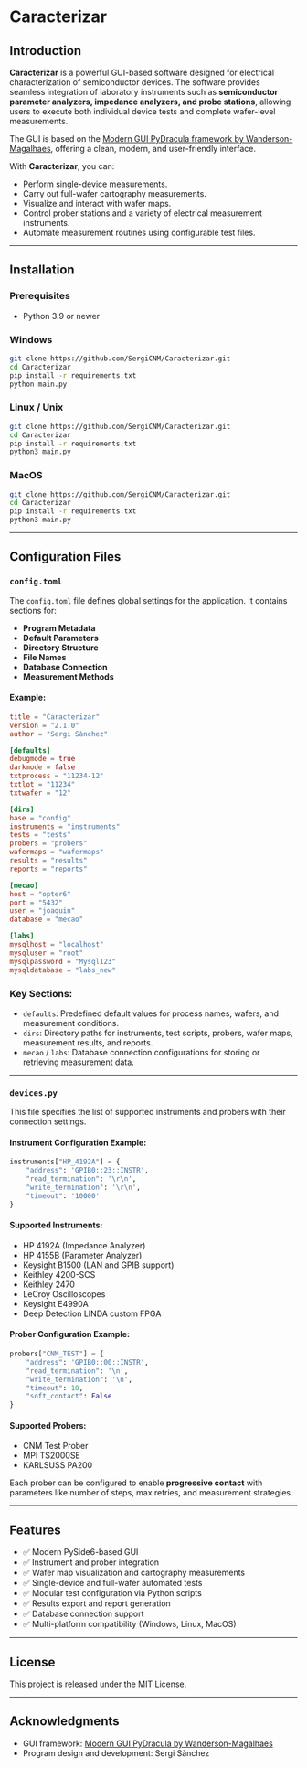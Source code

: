 # Caracterizar

## Introduction

**Caracterizar** is a powerful GUI-based software designed for electrical characterization of semiconductor devices. The software provides seamless integration of laboratory instruments such as **semiconductor parameter analyzers, impedance analyzers, and probe stations**, allowing users to execute both individual device tests and complete wafer-level measurements.

The GUI is based on the [Modern GUI PyDracula framework by Wanderson-Magalhaes](https://github.com/Wanderson-Magalhaes/Modern_GUI_PyDracula_PySide6_or_PyQt6), offering a clean, modern, and user-friendly interface.

With **Caracterizar**, you can:

* Perform single-device measurements.
* Carry out full-wafer cartography measurements.
* Visualize and interact with wafer maps.
* Control prober stations and a variety of electrical measurement instruments.
* Automate measurement routines using configurable test files.

---

## Installation

### Prerequisites

* Python 3.9 or newer

### Windows

```bash
git clone https://github.com/SergiCNM/Caracterizar.git
cd Caracterizar
pip install -r requirements.txt
python main.py
```

### Linux / Unix

```bash
git clone https://github.com/SergiCNM/Caracterizar.git
cd Caracterizar
pip install -r requirements.txt
python3 main.py
```

### MacOS

```bash
git clone https://github.com/SergiCNM/Caracterizar.git
cd Caracterizar
pip install -r requirements.txt
python3 main.py
```

---

## Configuration Files

### `config.toml`

The `config.toml` file defines global settings for the application. It contains sections for:

* **Program Metadata**
* **Default Parameters**
* **Directory Structure**
* **File Names**
* **Database Connection**
* **Measurement Methods**

#### Example:

```toml
title = "Caracterizar"
version = "2.1.0"
author = "Sergi Sànchez"

[defaults]
debugmode = true
darkmode = false
txtprocess = "11234-12"
txtlot = "11234"
txtwafer = "12"

[dirs]
base = "config"
instruments = "instruments"
tests = "tests"
probers = "probers"
wafermaps = "wafermaps"
results = "results"
reports = "reports"

[mecao]
host = "opter6"
port = "5432"
user = "joaquin"
database = "mecao"

[labs]
mysqlhost = "localhost"
mysqluser = "root"
mysqlpassword = "Mysql123"
mysqldatabase = "labs_new"
```

### Key Sections:

* `defaults`: Predefined default values for process names, wafers, and measurement conditions.
* `dirs`: Directory paths for instruments, test scripts, probers, wafer maps, measurement results, and reports.
* `mecao` / `labs`: Database connection configurations for storing or retrieving measurement data.

---

### `devices.py`

This file specifies the list of supported instruments and probers with their connection settings.

#### Instrument Configuration Example:

```python
instruments["HP_4192A"] = {
    "address": 'GPIB0::23::INSTR',
    "read_termination": '\r\n',
    "write_termination": '\r\n',
    "timeout": '10000'
}
```

#### Supported Instruments:

* HP 4192A (Impedance Analyzer)
* HP 4155B (Parameter Analyzer)
* Keysight B1500 (LAN and GPIB support)
* Keithley 4200-SCS
* Keithley 2470
* LeCroy Oscilloscopes
* Keysight E4990A
* Deep Detection LINDA custom FPGA

#### Prober Configuration Example:

```python
probers["CNM_TEST"] = {
    "address": 'GPIB0::00::INSTR',
    "read_termination": '\n',
    "write_termination": '\n',
    "timeout": 10,
    "soft_contact": False
}
```

#### Supported Probers:

* CNM Test Prober
* MPI TS2000SE
* KARLSUSS PA200

Each prober can be configured to enable **progressive contact** with parameters like number of steps, max retries, and measurement strategies.

---

## Features

* ✅ Modern PySide6-based GUI
* ✅ Instrument and prober integration
* ✅ Wafer map visualization and cartography measurements
* ✅ Single-device and full-wafer automated tests
* ✅ Modular test configuration via Python scripts
* ✅ Results export and report generation
* ✅ Database connection support
* ✅ Multi-platform compatibility (Windows, Linux, MacOS)

---

## License

This project is released under the MIT License.

---

## Acknowledgments

* GUI framework: [Modern GUI PyDracula by Wanderson-Magalhaes](https://github.com/Wanderson-Magalhaes/Modern_GUI_PyDracula_PySide6_or_PyQt6)
* Program design and development: Sergi Sànchez
